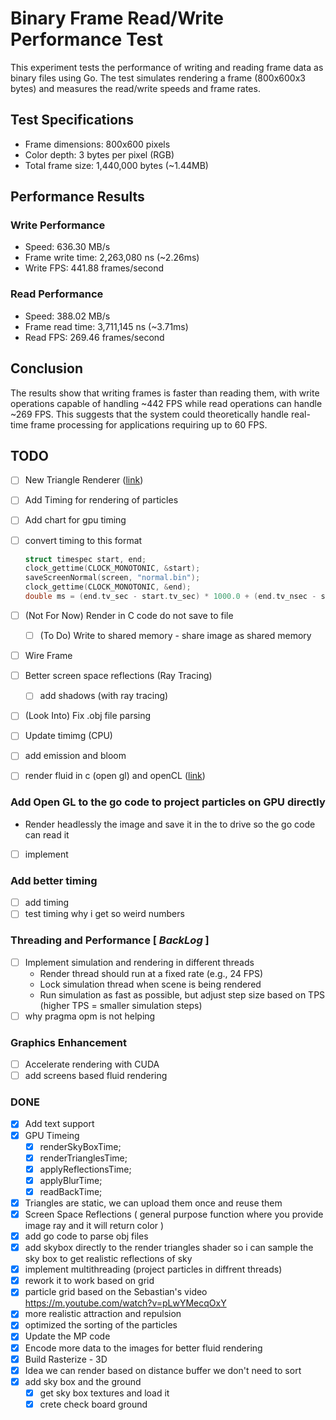 # Binary Frame Read/Write Performance Test

This experiment tests the performance of writing and reading frame data as binary files using Go. The test simulates rendering a frame (800x600x3 bytes) and measures the read/write speeds and frame rates.

## Test Specifications
- Frame dimensions: 800x600 pixels
- Color depth: 3 bytes per pixel (RGB)
- Total frame size: 1,440,000 bytes (~1.44MB)

## Performance Results

### Write Performance
- Speed: 636.30 MB/s
- Frame write time: 2,263,080 ns (~2.26ms)
- Write FPS: 441.88 frames/second

### Read Performance
- Speed: 388.02 MB/s
- Frame read time: 3,711,145 ns (~3.71ms)
- Read FPS: 269.46 frames/second

## Conclusion
The results show that writing frames is faster than reading them, with write operations capable of handling ~442 FPS while read operations can handle ~269 FPS. This suggests that the system could theoretically handle real-time frame processing for applications requiring up to 60 FPS.

## TODO

- [ ] New Triangle Renderer ([link](https://chatgpt.com/c/6878486d-ee08-8004-b21e-31c714a8479f))
- [ ] Add Timing for rendering of particles
- [ ] Add chart for gpu timing
- [ ] convert timing to this format

  ```c
  struct timespec start, end;
  clock_gettime(CLOCK_MONOTONIC, &start);
  saveScreenNormal(screen, "normal.bin");
  clock_gettime(CLOCK_MONOTONIC, &end);
  double ms = (end.tv_sec - start.tv_sec) * 1000.0 + (end.tv_nsec - start.tv_nsec) / 1e6;
  ```
  
- [ ] (Not For Now) Render in C code do not save to file
  - [ ] (To Do) Write to shared memory - share image as shared memory
- [ ] Wire Frame
- [ ] Better screen space reflections (Ray Tracing)
  - [ ] add shadows (with ray tracing)
- [ ] (Look Into) Fix .obj file parsing
- [ ] Update timimg (CPU)
- [ ] add emission and bloom
- [ ] render fluid in c (open gl) and openCL ([link](https://tympanus.net/codrops/2025/02/26/webgpu-fluid-simulations-high-performance-real-time-rendering/))

### Add Open GL to the go code to project particles on GPU directly
- Render headlessly the image and save it in the to drive so the go code can read it
- [ ] implement

### Add better timing
- [ ] add timing
- [ ] test timing why i get so weird numbers

### Threading and Performance [ ***BackLog*** ]
- [ ] Implement simulation and rendering in different threads
  - Render thread should run at a fixed rate (e.g., 24 FPS)
  - Lock simulation thread when scene is being rendered
  - Run simulation as fast as possible, but adjust step size based on TPS (higher TPS = smaller simulation steps)
- [ ] why pragma opm is not helping

### Graphics Enhancement
- [ ] Accelerate rendering with CUDA
- [ ] add screens based fluid rendering

### DONE
- [X] Add text support
- [X] GPU Timeing
  - [X] renderSkyBoxTime;
  - [X] renderTrianglesTime;
  - [X] applyReflectionsTime;
  - [X] applyBlurTime;
  - [X] readBackTime;
- [X] Triangles are static, we can upload them once and reuse them
- [X] Screen Space Reflections ( general purpose function where you provide image ray and it will return color )
- [X] add go code to parse obj files
- [X] add skybox directly to the render triangles shader so i can sample the sky box to get realistic reflections of sky
- [X] implement multithreading (project particles in diffrent threads)
- [x] rework it to work based on grid
- [x] particle grid based on the Sebastian's video https://m.youtube.com/watch?v=pLwYMecqOxY
- [X] more realistic attraction and repulsion
- [X] optimized the sorting of the particles
- [X] Update the MP code
- [X] Encode more data to the images for better fluid rendering
- [X] Build Rasterize - 3D
- [X] Idea we can render based on distance buffer we don't need to sort
- [X] add sky box and the ground
  - [X] get sky box textures and load it
  - [X] crete check board ground
